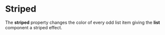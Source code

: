 # Striped

The **striped** property changes the color of every odd list item giving the **list** component a striped effect.
